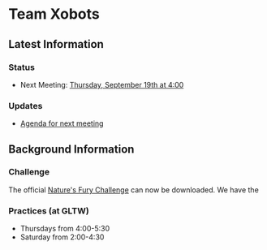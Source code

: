 # Team Xobots

## Latest Information

### Status

   * Next Meeting: [Thursday, September 19th at 4:00](https://github.com/xogeny/xobots/wiki/Meeting:-September-19th,-2013)

### Updates

   * [Agenda for next meeting](https://github.com/xogeny/xobots/wiki/Meeting:-September-19th,-2013)

## Background Information

### Challenge

The official [Nature's Fury Challenge](http://www.firstlegoleague.org/sites/default/files/Challenge/NaturesFury/NATURE%27S%20FURY%20Challenge.pdf)
can now be downloaded.  We have the 

### Practices (at GLTW)

  * Thursdays from 4:00-5:30
  * Saturday from 2:00-4:30






